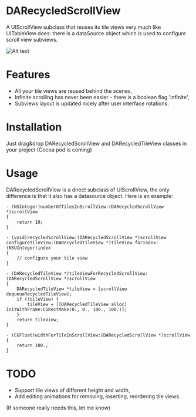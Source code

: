DARecycledScrollView
====================

A UIScrollView subclass that reuses its tile views very much like UITableView does: there is a dataSource object which is used to configure scroll view subviews.


![Alt text](DARecycledScrollView.gif)

Features
==============

- All your tile views are reused behind the scenes,
- Infinite scrolling has never been easier - there is a boolean flag 'infinite',
- Subviews layout is updated nicely after user interface rotations.


Installation
==============

Just drag&drop DARecycledScrollView and DARecycledTileView classes in your project
(Cocoa pod is coming)


Usage
==============

DARecycledScrollView is a direct subclass of UIScrollView, the only difference is that it also has a datasource object. Here is an example:

    - (NSInteger)numberOfTilesInScrollView:(DARecycledScrollView *)scrollView
    {
        return 10;
    }

    - (void)recycledScrollView:(DARecycledScrollView *)scrollView configureTileView:(DARecycledTileView *)tileView forIndex:(NSUInteger)index
    {
        // configure your tile view
    }

    - (DARecycledTileView *)tileViewForRecycledScrollView:(DARecycledScrollView *)scrollView
    {
        DARecycledTileView *tileView = [scrollView dequeueRecycledTileView];
        if (!tileView) {
            tileView = [[DARecycledTileView alloc] initWithFrame:CGRectMake(0., 0., 100., 100.)];
        }
        return tileView;
    }

    - (CGFloat)widthForTileInScrollView:(DARecycledScrollView *)scrollView
    {
        return 100.;
    }



TODO
==============

- Support tile views of different height and width,
- Add editing animations for removing, inserting, reordering tile views.

(If someone really needs this, let me know)
